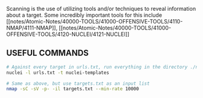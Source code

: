 Scanning is the use of utilizing tools and/or techniques to reveal information about a target. Some incredibly important tools for this include [[notes/Atomic-Notes/40000-TOOLS/41000-OFFENSIVE-TOOLS/4110-NMAP/4111-NMAP]], [[notes/Atomic-Notes/40000-TOOLS/41000-OFFENSIVE-TOOLS/4120-NUCLEI/4121-NUCLEI]]

## USEFUL COMMANDS
```bash
# Against every target in urls.txt, run everything in the directory ./nuclei-templates
nuclei -l urls.txt -t nuclei-templates

# Same as above, but use targets.txt as an input list
nmap -sC -sV -p- -il targets.txt --min-rate 10000
```
